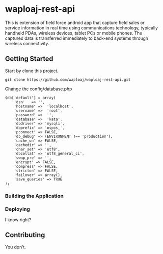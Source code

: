 # waploaj-rest-api

 This is extension of field force android app that capture  field sales or service information in real time using communications technology, typically handheld PDAs, wireless devices, tablet PCs or mobile phones. The captured data is transferred immediately to back-end systems through wireless connectivity.

## Getting Started

Start by clone this project.

```
git clone https://github.com/waploaj/waploaj-rest-api.git
```

Change the config/database.php

```
$db['default'] = array(
	'dsn'	=> '',
	'hostname' =>  'localhost',
	'username' =>  'root',
	'password' =>  '',
	'database' =>  'kata',
	'dbdriver' => 'mysqli',
	'dbprefix' => 'ospos_',
	'pconnect' => FALSE,
	'db_debug' => (ENVIRONMENT !== 'production'),
	'cache_on' => FALSE,
	'cachedir' => '',
	'char_set' => 'utf8',
	'dbcollat' => 'utf8_general_ci',
	'swap_pre' => '',
	'encrypt' => FALSE,
	'compress' => FALSE,
	'stricton' => FALSE,
	'failover' => array(),
	'save_queries' => TRUE
);
```



### Building the Application





### Deploying


I know right?

## Contributing

You don't.
